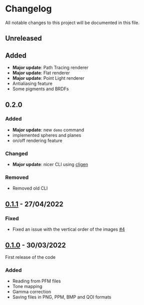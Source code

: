 # Changelog
All notable changes to this project will be documented in this file.

## Unreleased

## Added
- **Major update**: Path Tracing renderer
- **Major update**: Flat renderer
- **Major update**: Point Light renderer
- Antialiasing feature
- Some pigments and BRDFs


## 0.2.0

### Added
- **Major update**: new `demo` command
- implemented spheres and planes
- on/off rendering feature

### Changed 
- **Major update**: nicer CLI using [cligen](https://github.com/c-blake/cligen)

### Removed
- Removed old CLI

## [0.1.1] - 27/04/2022

### Fixed
-   Fixed an issue with the vertical order of the images [#4](https://github.com/ottyanna/traynim/pull/4)

## [0.1.0] - 30/03/2022
First release of the code

### Added
- Reading from PFM files
- Tone mapping
- Gamma correction
- Saving files in PNG, PPM, BMP and QOI formats

[0.1.0]: https://github.com/ottyanna/traynim/releases/tag/v0.1.0
[0.1.1]: https://github.com/ottyanna/traynim/releases/tag/v0.1.1